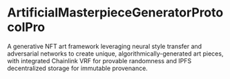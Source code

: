# ArtificialMasterpieceGeneratorProtocolPro
A generative NFT art framework leveraging neural style transfer and adversarial networks to create unique, algorithmically-generated art pieces, with integrated Chainlink VRF for provable randomness and IPFS decentralized storage for immutable provenance.
